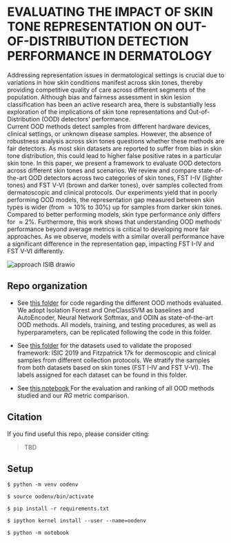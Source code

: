 # EVALUATING THE IMPACT OF SKIN TONE REPRESENTATION ON OUT-OF-DISTRIBUTION DETECTION PERFORMANCE IN DERMATOLOGY

Addressing representation issues in dermatological settings is crucial due to variations in how skin conditions manifest across skin tones, thereby providing competitive quality of care across different segments of the population. Although bias and fairness assessment in skin lesion classification has been an active research area, there is substantially less exploration of the implications of skin tone representations and Out-of-Distribution (OOD) detectors' performance.  
Current OOD methods detect samples from different hardware devices, clinical settings, or unknown disease samples. However, the absence of robustness analysis across skin tones questions whether these methods are fair detectors. 
As most skin datasets are reported to suffer from bias in skin tone distribution, this could lead to higher false positive rates in a particular skin tone.  In this paper, we present a framework to evaluate OOD detectors across different skin tones and scenarios.
We review and compare state-of-the-art OOD detectors across two categories of skin tones, FST I-IV (lighter tones) and FST V-VI (brown and darker tones), over samples collected from dermatoscopic and clinical protocols. 
Our experiments yield that in poorly performing OOD models, the representation gap measured between skin types is wider (from $\approx 10\%$ to $30\%$) up for samples from darker skin tones. Compared to better performing models, skin type performance only differs for $\approx 2\%$. Furthermore, this work shows that understanding  OOD methods' performance beyond average metrics is critical to developing more fair approaches. As we observe, models with a similar overall performance have a significant difference in the representation gap, impacting FST I-IV and FST V-VI differently.

![approach ISIB drawio](https://github.com/assalaabnk/OOD-in-Dermatology/assets/61749380/30ca973e-c55d-40c0-b57a-c5d0906a8c0d)

## Repo organization

- See [this folder](https://github.com/assalaabnk/OOD-in-Dermatology/tree/d3d60f0c0f718db7a0cc600440fd38db87c9a831/OOD%20methods) for code regarding the different OOD methods evaluated. We adopt Isolation Forest and OneClassSVM as baselines and AutoEncoder, Neural Network Softmax, and ODIN as state-of-the-art OOD methods. All models, training, and testing procedures, as well as hyperparameters, can be replicated following the code in this folder.

- See [this folder](https://github.com/assalaabnk/OOD-in-Dermatology/tree/c24a33db1b3de81a9d380e16aa10942ebf2e4545/data) for the datasets used to validate the proposed framework: ISIC 2019 and Fitzpatrick 17k for dermoscopic and clinical samples from different collection protocols. We stratify the samples from both datasets based on skin tones (FST I-IV and FST V-VI). The labels assigned for each dataset can be found in this folder.

- See [this notebook ](https://github.com/assalaabnk/OOD-in-Dermatology/blob/582777c4ebc0428c5ce0684f91a68bd21add94df/OOD%20methods/RG___Evaluation.ipynb) For the evaluation and ranking of all OOD methods studied and our $RG$ metric comparison.

## Citation

If you find useful this repo, please consider citing:
> TBD

## Setup 

`$ python -m venv oodenv`

`$ source oodenv/bin/activate`

`$ pip install -r requirements.txt`

`$ ipython kernel install --user --name=oodenv`

`$ python -m notebook`
